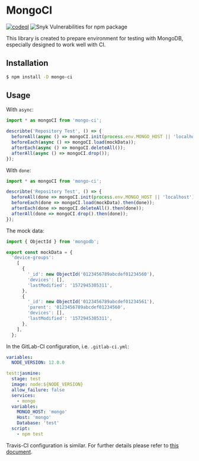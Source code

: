 # MongoCI
[![codeql](https://github.com/aerabi/mongo-ci/actions/workflows/codeql-analysis.yml/badge.svg)](https://github.com/aerabi/mongo-ci/actions/workflows/codeql-analysis.yml)
![Snyk Vulnerabilities for npm package](https://img.shields.io/snyk/vulnerabilities/npm/mongo-ci)

This library is created to prepare environment for testing with MongoDB, especially designed to work well with CI.

## Installation
```bash
$ npm install -D mongo-ci
```

## Usage
With `async`:
```typescript
import * as mongoCI from 'mongo-ci';

describte('Repository Test', () => {
  beforeAll(async () => mongoCI.init(process.env.MONGO_HOST || 'localhost'));
  beforeEach(async () => mongoCI.load(mockData));
  afterEach(async () => mongoCI.deleteAll());
  afterAll(async () => mongoCI.drop());
});
```

With `done`:
```typescript
import * as mongoCI from 'mongo-ci';

describte('Repository Test', () => {
  beforeAll(done => mongoCI.init(process.env.MONGO_HOST || 'localhost').then(done));
  beforeEach(done => mongoCI.load(mockData).then(done));
  afterEach(done => mongoCI.deleteAll().then(done));
  afterAll(done => mongoCI.drop().then(done));
});
```

The mock data:
```typescript
import { ObjectId } from 'mongodb';

export const mockData = {
  'device-groups':
    [
      {
        '_id': new ObjectId('0123456789abcdef01234560'),
        'devices': [],
        'lastModified': '1572945305311',
      },
      {
        '_id': new ObjectId('0123456789abcdef01234561'),
        'parent': '0123456789abcdef01234560',
        'devices': [],
        'lastModified': '1572945305311',
      },
    ],
  };
```

In the GitLab-CI configuration, i.e. `.gitlab-ci.yml`:
```yaml
variables:
  NODE_VERSION: 12.0.0

test:jasmine:
  stage: test
  image: node:${NODE_VERSION}
  allow_failure: false
  services:
    - mongo
  variables:
    MONGO_HOST: 'mongo'
    Host: 'mongo'
    Database: 'test'
  script:
    - npm test
```
Travis-CI configuration is similar. For further details please refer to [this document](https://docs.travis-ci.com/user/database-setup/#mongodb).

